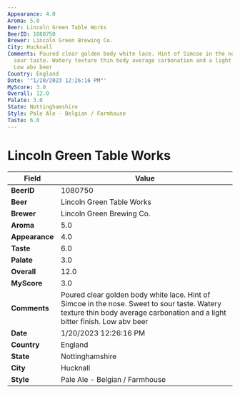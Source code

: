 ```yaml
---
Appearance: 4.0
Aroma: 5.0
Beer: Lincoln Green Table Works
BeerID: 1080750
Brewer: Lincoln Green Brewing Co.
City: Hucknall
Comments: Poured clear golden body white lace. Hint of Simcoe in the nose. Sweet to
  sour taste. Watery texture thin body average carbonation and a light bitter finish.
  Low abv beer
Country: England
Date: '"1/20/2023 12:26:16 PM"'
MyScore: 3.0
Overall: 12.0
Palate: 3.0
State: Nottinghamshire
Style: Pale Ale - Belgian / Farmhouse
Taste: 6.0
---
```


# Lincoln Green Table Works

| Field         | Value |
|---------------|-------|
| **BeerID** | 1080750 |
| **Beer** | Lincoln Green Table Works |
| **Brewer** | Lincoln Green Brewing Co. |
| **Aroma** | 5.0 |
| **Appearance** | 4.0 |
| **Taste** | 6.0 |
| **Palate** | 3.0 |
| **Overall** | 12.0 |
| **MyScore** | 3.0 |
| **Comments** | Poured clear golden body white lace. Hint of Simcoe in the nose. Sweet to sour taste. Watery texture thin body average carbonation and a light bitter finish. Low abv beer |
| **Date** | 1/20/2023 12:26:16 PM |
| **Country** | England |
| **State** | Nottinghamshire |
| **City** | Hucknall |
| **Style** | Pale Ale - Belgian / Farmhouse |

